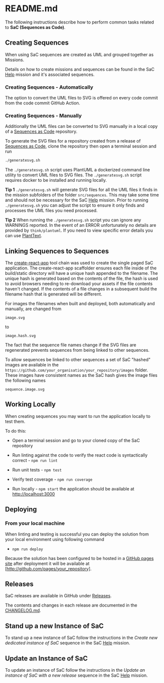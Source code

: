 # README.md

The following instructions describe how to perform common tasks related to **SaC (Sequences as Code)**.

## Creating Sequences

When using SaC sequences are created as UML and grouped together as Missions.

Details on how to create missions and sequences can be found in the SaC [Help](https://dxc-technology.github.io/Sequences-as-Code/#/sachelp) mission and it's associated sequences.

### Creating Sequences - Automatically

The option to convert the UML files to SVG is offered on every code commit from the code commit GitHub Action.

### Creating Sequences - Manually

Additionally the UML files can be converted to SVG manually in a local copy of a [Sequences as Code](https://github.com/dxc-technology/Sequences-as-Code) repository.

To generate the SVG files for a repository created from a release of [Sequences as Code](https://github.com/dxc-technology/Sequences-as-Code), clone the repository then open a terminal session and run

```bash
./generatesvg.sh
```

The `./generatesvg.sh` script uses PlantUML a dockerized command line utility to convert UML files to SVG files. The `./generatesvg.sh` script requires docker to be installed and running locally.

**Tip 1** `./generatesvg.sh` will generate SVG files for all the UML files it finds in the mission subfolders of the folder `src/sequences`. This may take some time and should not be necessary for the SaC [Help](https://dxc-technology.github.io/Sequences-as-Code/#/sachelp) mission. Prior to running `./generatesvg.sh` you can adjust the script to ensure it only finds and processes the UML files you need processed.

**Tip 2** When running the `./generatesvg.sh` script you can ignore any WARNINGS reported. In the event of an ERROR unfortunately no details are provided by `think/plantuml`. If you need to view specific error details you can use [PlantText](https://www.planttext.com/).

## Linking Sequences to Sequences

The [create-react-app](https://create-react-app.dev/docs/getting-started/) tool chain was used to create the single paged SaC application. The create-react-app scaffolder ensures each file inside of the build/static directory will have a unique hash appended to the filename. The unique hash is generated based on the contents of the file, the hash is used to avoid browsers needing to re-download your assets if the file contents haven't changed. If the contents of a file changes in a subsequent build the filename hash that is generated will be different.

For images the filenames when built and deployed, both automatically and manually, are changed from

``
image.svg
``

to

``
image.hash.svg
``

The fact that the sequence file names change if the SVG files are regenerated prevents sequences from being linked to other sequences.

To allow sequences be linked to other sequences a set of SaC "hashed" images are available in the `https://github.com/your_organisation/your_repository/images` folder. These images have consistent names as the SaC hash gives the image files the following names

``
sequence.image.svg
``

## Working Locally

When creating sequences you may want to run the application locally to test them.

To do this:

- Open a terminal session and go to your cloned copy of the SaC repository

- Run linting against the code to verify the react code is syntactically correct - `npm run lint`

- Run unit tests - `npm test`

- Verify test coverage - `npm run coverage`

- Run locally - `npm start` the application should be available at [http://localhost:3000](http://localhost:3000)

## Deploying

### From your local machine

When linting and testing is successful you can deploy the solution from your local environment using following command

- `npm run deploy`

Because the solution has been configured to be hosted in a [GitHub pages site](https://github.com/gitname/react-gh-pages) after deployment it will be available at [http://github.com/pages/your_repository].

## Releases

SaC releases are available in GitHub under [Releases]( https://github.com/dxc-technology/Sequences-as-Code/releases).

The contents and changes in each release are documented in the [CHANGELOG.md](https://github.com/dxc-technology/Sequences-as-Code/blob/master/CHANGELOG.md).

## Stand up a new Instance of SaC

To stand up a new instance of SaC follow the instructions in the *Create new dedicated instance of SaC* sequence in the SaC [Help](https://dxc-technology.github.io/Sequences-as-Code/#/sachelp) mission.

## Update an Instance of SaC

To update an instance of SaC follow the instructions in the *Update an instance of SaC with a new release* sequence in the SaC [Help](https://dxc-technology.github.io/Sequences-as-Code/#/sachelp) mission.
